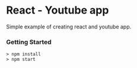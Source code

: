 # React - Youtube app
Simple example of creating react and youtube app.

### Getting Started
```
> npm install
> npm start
```
